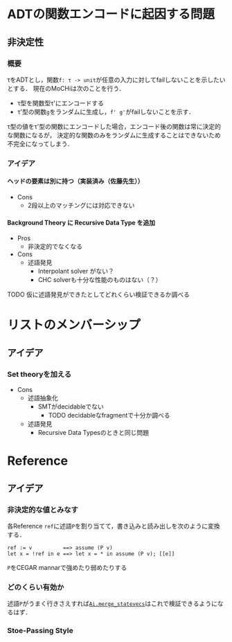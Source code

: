 

ADTの関数エンコードに起因する問題
=================================

非決定性
--------

### 概要

τをADTとし，関数`f: τ -> unit`が任意の入力に対してfailしないことを示したいとする．
現在のMoCHiは次のことを行う．

+ τ型を関数型τ'にエンコードする
+ τ'型の関数`g`をランダムに生成し，`f' g'`がfailしないことを示す．

τ型の値をτ'型の関数にエンコードした場合，エンコード後の関数は常に決定的な関数になるが，
決定的な関数のみをランダムに生成することはできないため不完全になってしまう．

### アイデア

#### ヘッドの要素は別に持つ（実装済み（佐藤先生））

+ Cons
    + 2段以上のマッチングには対応できない

#### Background Theory に Recursive Data Type を追加

+ Pros
    + 非決定的でなくなる
+ Cons
    + 述語発見
        + Interpolant solver がない？
        + CHC solverも十分な性能のものはない（？）

TODO 仮に述語発見ができたとしてどれくらい検証できるか調べる


リストのメンバーシップ
======================

アイデア
--------

### Set theoryを加える

+ Cons
    <!-- + A New Fast Tableau-Based Decision Procedure for an Unquantified Fragment of Set Theory -->
    + 述語抽象化
        + SMTがdecidableでない
            + TODO decidableなfragmentで十分か調べる
    + 述語発見
        + Recursive Data Typesのときと同じ問題


<!--
+ A New Fast Tableau-Based Decision Procedure for an Unquantified Fragment of Set Theory
+ Deepak Kapur, Rupak Majumdar, and Calogero G. Zarba. Interpolation for data structures. In Proc. SIGSOFT FSE. ACM, 2006.
    + EUF+LAでset, multisetのinterpolationができるらしい
+ A Data-Driven CHC Solver
    + Princetonで紹介してもらったやつ
+ Solving Constrained Horn Clauses with SMT
    + https://arieg.bitbucket.io/pdf/satsmtar-school-2018.pdf
-->


Reference
=========

アイデア
--------

### 非決定的な値とみなす


各Reference `ref`に述語`P`を割り当てて，書き込みと読み出しを次のように変換する．

```
ref := v          ==> assume (P v)
let x = !ref in e ==> let x = * in assume (P v); [[e]]
```

`P`をCEGAR mannarで強めたり弱めたりする


### どのくらい有効か

述語`P`がうまく行きさえすれば[`Ai.merge_statevecs`](./Reference-Hashtbl-Array.md#Ai__merge_statevecs)はこれで検証できるようになるはず．



### Stoe-Passing Style


